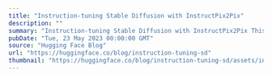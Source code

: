 ```yaml
---
title: "Instruction-tuning Stable Diffusion with InstructPix2Pix"
description: ""
summary: "Instruction-tuning Stable Diffusion with InstructPix2Pix This post explores instruction-tuning to te..."
pubDate: "Tue, 23 May 2023 00:00:00 GMT"
source: "Hugging Face Blog"
url: "https://huggingface.co/blog/instruction-tuning-sd"
thumbnail: "https://huggingface.co/blog/instruction-tuning-sd/assets/instruction_tuning_sd/thumbnail.png"
---
```


